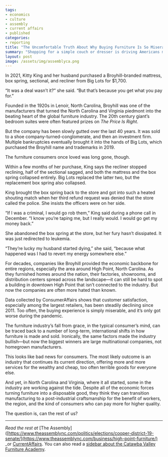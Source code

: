```yaml
---
tags:
- economics
- culture
- assembly
- current affairs
- published
categories:
- reporting
title: "The Uncomfortable Truth About Why Buying Furniture Is So Miserable"
summary: "Shopping for a simple couch or dresser is driving Americans mad. The cheap stuff breaks (or never arrives) and the good stuff is unaffordable. What does the future hold for one of the nation’s most important industries? North Carolina furniture makers are at the center of the struggle."
layout: post
image: /assets/img/assemblyca.png
---
```

In 2021, Kitty King and her husband purchased a Broyhill-branded mattress, box spring, sectional, and recliner from Big Lots for $1,700. 

“It was a deal wasn’t it?” she said. “But that’s because you get what you pay for.”

Founded in the 1920s in Lenoir, North Carolina, Broyhill was one of the manufacturers that turned the North Carolina and Virginia piedmont into the beating heart of the global furniture industry. The 20th century giant’s bedroom suites were often featured prizes on _The Price Is Right_. 

But the company has been slowly gutted over the last 40 years. It was sold to a shoe company-turned-conglomerate, and then an investment firm. Multiple bankruptcies eventually brought it into the hands of Big Lots, which purchased the Broyhill name and trademarks in 2019. 

The furniture consumers once loved was long gone, though.

Within a few months of her purchase, King says the recliner stopped reclining, half of the sectional sagged, and both the mattress and the box spring collapsed entirely. Big Lots replaced the latter two, but the replacement box spring also collapsed. 

King brought the box spring back to the store and got into such a heated shouting match when her third refund request was denied that the store called the police. She insists the officers were on her side. 

“If I was a criminal, I would go rob them,” King said during a phone call in December. “I know you’re taping me, but I really would. I would go get my money back.”

She abandoned the box spring at the store, but her fury hasn’t dissipated. It was just redirected to leukemia.

“They’re lucky my husband started dying,” she said, “because what happened was I had to revert my energy somewhere else.”

For decades, companies like Broyhill provided the economic backbone for entire regions, especially the area around High Point, North Carolina. As they furnished homes around the nation, their factories, showrooms, and distribution centers spread across the landscape—it can still be hard to spot a building in downtown High Point that isn’t connected to the industry. But now the companies are often more hated than known. 

Data collected by ConsumerAffairs shows that customer satisfaction, especially among the largest retailers, has been steadily declining since 2011. Too often, the buying experience is simply miserable, and it’s only got worse during the pandemic. 

The furniture industry’s fall from grace, in the typical consumer’s mind, can be traced back to a number of long-term, international shifts in how furniture is made and sold. Ironically, the same factors made the industry bullish—but now the biggest winners are large multinational companies, not homegrown manufacturers. 

This looks like bad news for consumers. The most likely outcome is an industry that continues its current direction, offering more and more services for the wealthy and cheap, too often terrible goods for everyone else. 

And yet, in North Carolina and Virginia, where it all started, some in the industry are working against the tide. Despite all of the economic forces turning furniture into a disposable good, they think they can transition manufacturing to a post-industrial craftsmanship for the benefit of workers, the region, and the kind of consumers who can pay more for higher quality. 

The question is, can the rest of us? 

---

_Read the rest at_ [The Assembly]([https://www.theassemblync.com/politics/elections/cooper-district-19-senate/](https://www.theassemblync.com/business/high-point-furniture/) _or [CurrentAffairs](https://www.consumeraffairs.com/news04/). You can also read a [sidebar about the Catawba Valley Furniture Academy](https://www.theassemblync.com/business/catawba-furniture-academy/).
